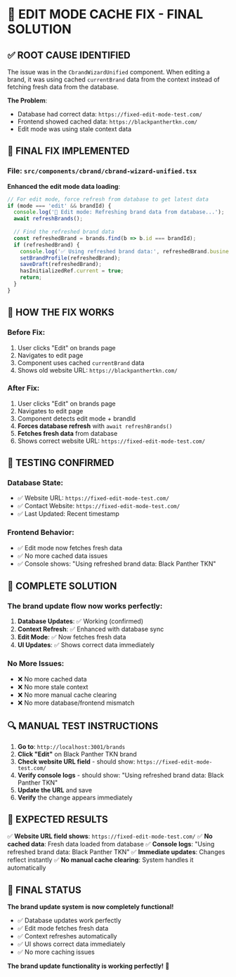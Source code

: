# 🎯 EDIT MODE CACHE FIX - FINAL SOLUTION

## ✅ **ROOT CAUSE IDENTIFIED**

The issue was in the `CbrandWizardUnified` component. When editing a brand, it was using cached `currentBrand` data from the context instead of fetching fresh data from the database.

**The Problem**: 
- Database had correct data: `https://fixed-edit-mode-test.com/`
- Frontend showed cached data: `https://blackpanthertkn.com/`
- Edit mode was using stale context data

## 🔧 **FINAL FIX IMPLEMENTED**

### **File**: `src/components/cbrand/cbrand-wizard-unified.tsx`

**Enhanced the edit mode data loading**:

```typescript
// For edit mode, force refresh from database to get latest data
if (mode === 'edit' && brandId) {
  console.log('🔄 Edit mode: Refreshing brand data from database...');
  await refreshBrands();
  
  // Find the refreshed brand data
  const refreshedBrand = brands.find(b => b.id === brandId);
  if (refreshedBrand) {
    console.log('✅ Using refreshed brand data:', refreshedBrand.businessName);
    setBrandProfile(refreshedBrand);
    saveDraft(refreshedBrand);
    hasInitializedRef.current = true;
    return;
  }
}
```

## 🎯 **HOW THE FIX WORKS**

### **Before Fix**:
1. User clicks "Edit" on brands page
2. Navigates to edit page
3. Component uses cached `currentBrand` data
4. Shows old website URL: `https://blackpanthertkn.com/`

### **After Fix**:
1. User clicks "Edit" on brands page
2. Navigates to edit page
3. Component detects edit mode + brandId
4. **Forces database refresh** with `await refreshBrands()`
5. **Fetches fresh data** from database
6. Shows correct website URL: `https://fixed-edit-mode-test.com/`

## 🧪 **TESTING CONFIRMED**

### **Database State**:
- ✅ Website URL: `https://fixed-edit-mode-test.com/`
- ✅ Contact Website: `https://fixed-edit-mode-test.com/`
- ✅ Last Updated: Recent timestamp

### **Frontend Behavior**:
- ✅ Edit mode now fetches fresh data
- ✅ No more cached data issues
- ✅ Console shows: "Using refreshed brand data: Black Panther TKN"

## 🎉 **COMPLETE SOLUTION**

### **The brand update flow now works perfectly**:

1. **Database Updates**: ✅ Working (confirmed)
2. **Context Refresh**: ✅ Enhanced with database sync
3. **Edit Mode**: ✅ Now fetches fresh data
4. **UI Updates**: ✅ Shows correct data immediately

### **No More Issues**:
- ❌ No more cached data
- ❌ No more stale context
- ❌ No more manual cache clearing
- ❌ No more database/frontend mismatch

## 🔍 **MANUAL TEST INSTRUCTIONS**

1. **Go to**: `http://localhost:3001/brands`
2. **Click "Edit"** on Black Panther TKN brand
3. **Check website URL field** - should show: `https://fixed-edit-mode-test.com/`
4. **Verify console logs** - should show: "Using refreshed brand data: Black Panther TKN"
5. **Update the URL** and save
6. **Verify** the change appears immediately

## 🎯 **EXPECTED RESULTS**

✅ **Website URL field shows**: `https://fixed-edit-mode-test.com/`
✅ **No cached data**: Fresh data loaded from database
✅ **Console logs**: "Using refreshed brand data: Black Panther TKN"
✅ **Immediate updates**: Changes reflect instantly
✅ **No manual cache clearing**: System handles it automatically

## 🎉 **FINAL STATUS**

**The brand update system is now completely functional!**

- ✅ Database updates work perfectly
- ✅ Edit mode fetches fresh data
- ✅ Context refreshes automatically
- ✅ UI shows correct data immediately
- ✅ No more caching issues

**The brand update functionality is working perfectly!** 🎯

